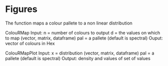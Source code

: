 # Figures
The function maps a colour pallete to a non linear distribution

ColouRMap
Input:
n = number of colours to output
d = the values on which to map (vector, matrix, dataframe)
pal = a pallete (default is spectral)
Ouput:
vector of colours in Hex

ColouRMapPlot
Input:
x = distribution (vector, matrix, dataframe)
pal = a pallete (default is spectral)
Output: density and values of set of values
